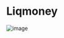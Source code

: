# Liqmoney



![image](https://user-images.githubusercontent.com/56763840/114765440-cc126900-9d82-11eb-8a86-ac018c5179a5.png)
